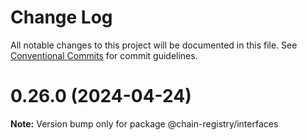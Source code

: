 # Change Log

All notable changes to this project will be documented in this file.
See [Conventional Commits](https://conventionalcommits.org) for commit guidelines.

# 0.26.0 (2024-04-24)

**Note:** Version bump only for package @chain-registry/interfaces
